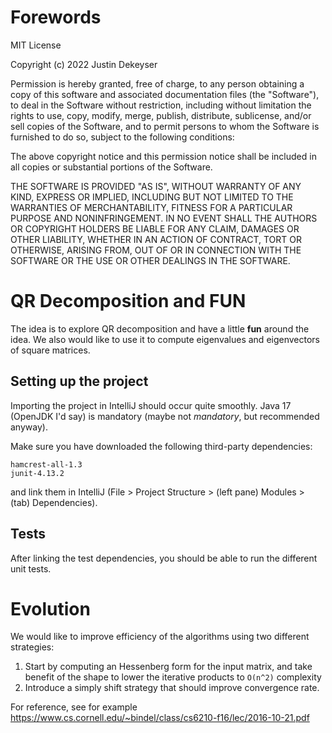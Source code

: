 # Forewords

MIT License

Copyright (c) 2022 Justin Dekeyser

Permission is hereby granted, free of charge, to any person obtaining a copy of this software and associated documentation files (the "Software"), to deal in the Software without restriction, including without limitation the rights to use, copy, modify, merge, publish, distribute, sublicense, and/or sell copies of the Software, and to permit persons to whom the Software is furnished to do so, subject to the following conditions:

The above copyright notice and this permission notice shall be included in all copies or substantial portions of the Software.

THE SOFTWARE IS PROVIDED "AS IS", WITHOUT WARRANTY OF ANY KIND, EXPRESS OR IMPLIED, INCLUDING BUT NOT LIMITED TO THE WARRANTIES OF MERCHANTABILITY, FITNESS FOR A PARTICULAR PURPOSE AND NONINFRINGEMENT. IN NO EVENT SHALL THE AUTHORS OR COPYRIGHT HOLDERS BE LIABLE FOR ANY CLAIM, DAMAGES OR OTHER LIABILITY, WHETHER IN AN ACTION OF CONTRACT, TORT OR OTHERWISE, ARISING FROM, OUT OF OR IN CONNECTION WITH THE SOFTWARE OR THE USE OR OTHER DEALINGS IN THE SOFTWARE.

# QR Decomposition and FUN

The idea is to explore QR decomposition and have a little
**fun**
around the idea. We also would like to use it to compute
eigenvalues and eigenvectors of square matrices.

## Setting up the project

Importing the project in IntelliJ should occur quite smoothly.
Java 17 (OpenJDK I'd say) is mandatory (maybe not *mandatory*, but
recommended anyway).

Make sure you have downloaded the following third-party dependencies:
```
hamcrest-all-1.3
junit-4.13.2
```
and link them in IntelliJ
(File > Project Structure > (left pane) Modules > (tab) Dependencies).

## Tests

After linking the test dependencies, you should be able to run
the different unit tests.

# Evolution

We would like to improve efficiency of the algorithms using two different strategies:
1. Start by computing an Hessenberg form for the input matrix, and take benefit of the shape to lower the iterative products to `O(n^2)` complexity
2. Introduce a simply shift strategy that should improve convergence rate.

For reference, see for example https://www.cs.cornell.edu/~bindel/class/cs6210-f16/lec/2016-10-21.pdf
